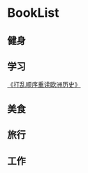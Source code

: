 # BookList

## 健身

## 学习

[《打乱顺序重读欧洲历史》](http://scotnt.gitee.io/europa-story/)

## 美食

## 旅行

## 工作

